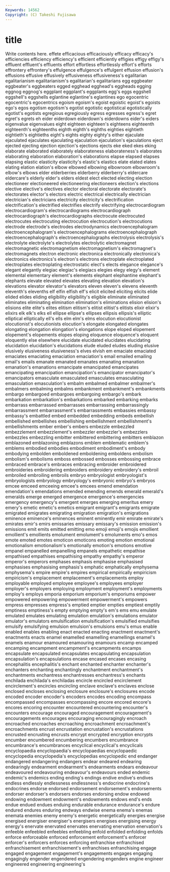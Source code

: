 ```yaml
---
Keywords: 14562 
Copyright: (C) Takeshi Fujisawa
---
```


# title

Write contents here.
 effete efficacious efficaciously
efficacy efficacy's efficiencies efficiency efficiency's efficient efficiently effigies effigy effigy's
effluent effluent's effluents effort effortless effortlessly effort's efforts effrontery effrontery's
effulgence effulgence's effulgent effusion effusion's effusions effusive effusively effusiveness effusiveness's
egalitarian egalitarianism egalitarianism's egalitarian's egalitarians egg eggbeater eggbeater's eggbeaters egged
egghead egghead's eggheads egging eggnog eggnog's eggplant eggplant's eggplants egg's
eggs eggshell eggshell's eggshells eglantine eglantine's eglantines ego egocentric egocentric's
egocentrics egoism egoism's egoist egoistic egoist's egoists ego's egos egotism
egotism's egotist egotistic egotistical egotistically egotist's egotists egregious egregiously egress
egresses egress's egret egret's egrets eh eider eiderdown eiderdown's eiderdowns
eider's eiders eigenvalue eigenvalues eight eighteen eighteen's eighteens eighteenth eighteenth's
eighteenths eighth eighth's eighths eighties eightieth eightieth's eightieths eight's eights
eighty eighty's either ejaculate ejaculated ejaculates ejaculating ejaculation ejaculation's ejaculations
eject ejected ejecting ejection ejection's ejections ejects eke eked ekes
eking elaborate elaborated elaborately elaborateness elaborateness's elaborates elaborating elaboration elaboration's
elaborations elapse elapsed elapses elapsing elastic elasticity elasticity's elastic's elastics
elate elated elates elating elation elation's elbow elbowed elbowing elbowroom
elbowroom's elbow's elbows elder elderberries elderberry elderberry's eldercare eldercare's elderly
elder's elders eldest elect elected electing election electioneer electioneered electioneering
electioneers election's elections elective elective's electives elector electoral electorate electorate's
electorates elector's electors electric electrical electrically electrician electrician's electricians electricity
electricity's electrification electrification's electrified electrifies electrify electrifying electrocardiogram electrocardiogram's electrocardiograms
electrocardiograph electrocardiograph's electrocardiographs electrocute electrocuted electrocutes electrocuting electrocution electrocution's electrocutions
electrode electrode's electrodes electrodynamics electroencephalogram electroencephalogram's electroencephalograms electroencephalograph electroencephalograph's electroencephalographs
electrolysis electrolysis's electrolyte electrolyte's electrolytes electrolytic electromagnet electromagnetic electromagnetism electromagnetism's
electromagnet's electromagnets electron electronic electronica electronically electronica's electronics electronics's electron's
electrons electroplate electroplated electroplates electroplating electrostatic elect's elects elegance elegance's
elegant elegantly elegiac elegiac's elegiacs elegies elegy elegy's element elemental
elementary element's elements elephant elephantine elephant's elephants elevate elevated elevates
elevating elevation elevation's elevations elevator elevator's elevators eleven eleven's elevens
eleventh eleventh's elevenths elf elfin elfish elf's elicit elicited eliciting
elicits elide elided elides eliding eligibility eligibility's eligible eliminate eliminated
eliminates eliminating elimination elimination's eliminations elision elision's elisions elite elite's
elites elitism elitism's elitist elitist's elitists elixir elixir's elixirs elk
elk's elks ell ellipse ellipse's ellipses ellipsis ellipsis's elliptic elliptical
elliptically ell's ells elm elm's elms elocution elocutionist elocutionist's elocutionists
elocution's elongate elongated elongates elongating elongation elongation's elongations elope eloped
elopement elopement's elopements elopes eloping eloquence eloquence's eloquent eloquently else
elsewhere elucidate elucidated elucidates elucidating elucidation elucidation's elucidations elude eluded
eludes eluding elusive elusively elusiveness elusiveness's elves elvish em emaciate
emaciated emaciates emaciating emaciation emaciation's email emailed emailing email's emails
emanate emanated emanates emanating emanation emanation's emanations emancipate emancipated emancipates
emancipating emancipation emancipation's emancipator emancipator's emancipators emasculate emasculated emasculates emasculating
emasculation emasculation's embalm embalmed embalmer embalmer's embalmers embalming embalms embankment
embankment's embankments embargo embargoed embargoes embargoing embargo's embark embarkation embarkation's
embarkations embarked embarking embarks embarrass embarrassed embarrasses embarrassing embarrassingly embarrassment
embarrassment's embarrassments embassies embassy embassy's embattled embed embedded embedding embeds
embellish embellished embellishes embellishing embellishment embellishment's embellishments ember ember's embers
embezzle embezzled embezzlement embezzlement's embezzler embezzler's embezzlers embezzles embezzling embitter
embittered embittering embitters emblazon emblazoned emblazoning emblazons emblem emblematic emblem's
emblems embodied embodies embodiment embodiment's embody embodying embolden emboldened emboldening
emboldens embolism embolism's embolisms emboss embossed embosses embossing embrace embraced
embrace's embraces embracing embroider embroidered embroideries embroidering embroiders embroidery embroidery's
embroil embroiled embroiling embroils embryo embryologist embryologist's embryologists embryology embryology's
embryonic embryo's embryos emcee emceed emceeing emcee's emcees emend emendation
emendation's emendations emended emending emends emerald emerald's emeralds emerge emerged
emergence emergence's emergencies emergency emergency's emergent emerges emerging emeritus emery
emery's emetic emetic's emetics emigrant emigrant's emigrants emigrate emigrated emigrates
emigrating emigration emigration's emigrations eminence eminence's eminences eminent eminently emir
emirate emirate's emirates emir's emirs emissaries emissary emissary's emission emission's
emissions emit emits emitted emitting emo emoji emoji's emojis emollient
emollient's emollients emolument emolument's emoluments emo's emos emote emoted emotes
emoticon emoticons emoting emotion emotional emotionalism emotionalism's emotionally emotion's emotions
emotive empanel empanelled empanelling empanels empathetic empathise empathised empathises empathising
empathy empathy's emperor emperor's emperors emphases emphasis emphasise emphasised emphasises
emphasising emphasis's emphatic emphatically emphysema emphysema's empire empire's empires empirical
empirically empiricism empiricism's emplacement emplacement's emplacements employ employable employed employee
employee's employees employer employer's employers employing employment employment's employments employ's
employs emporia emporium emporium's emporiums empower empowered empowering empowerment empowerment's
empowers empress empresses empress's emptied emptier empties emptiest emptily emptiness
emptiness's empty emptying empty's em's ems emu emulate emulated emulates
emulating emulation emulation's emulations emulator emulator's emulators emulsification emulsification's emulsified
emulsifies emulsify emulsifying emulsion emulsion's emulsions emu's emus enable enabled
enables enabling enact enacted enacting enactment enactment's enactments enacts enamel
enamelled enamelling enamellings enamel's enamels enamour enamoured enamouring enamours encamp
encamped encamping encampment encampment's encampments encamps encapsulate encapsulated encapsulates encapsulating
encapsulation encapsulation's encapsulations encase encased encases encasing encephalitis encephalitis's enchant
enchanted enchanter enchanter's enchanters enchanting enchantingly enchantment enchantment's enchantments enchantress
enchantresses enchantress's enchants enchilada enchilada's enchiladas encircle encircled encirclement encirclement's
encircles encircling enclave enclave's enclaves enclose enclosed encloses enclosing enclosure
enclosure's enclosures encode encoded encoder encoder's encoders encodes encoding encompass
encompassed encompasses encompassing encore encored encore's encores encoring encounter encountered
encountering encounter's encounters encourage encouraged encouragement encouragement's encouragements encourages encouraging
encouragingly encroach encroached encroaches encroaching encroachment encroachment's encroachments encrust encrustation
encrustation's encrustations encrusted encrusting encrusts encrypt encrypted encryption encrypts encumber
encumbered encumbering encumbers encumbrance encumbrance's encumbrances encyclical encyclical's encyclicals encyclopaedia
encyclopaedia's encyclopaedias encyclopaedic encyclopedia encyclopedia's encyclopedias encyclopedic end endanger endangered
endangering endangers endear endeared endearing endearingly endearment endearment's endearments endears
endeavour endeavoured endeavouring endeavour's endeavours ended endemic endemic's endemics ending
ending's endings endive endive's endives endless endlessly endlessness endlessness's endocrine
endocrine's endocrines endorse endorsed endorsement endorsement's endorsements endorser endorser's endorsers
endorses endorsing endow endowed endowing endowment endowment's endowments endows end's
ends endue endued endues enduing endurable endurance endurance's endure endured
endures enduring endways endwise enema enema's enemas enemata enemies enemy
enemy's energetic energetically energies energise energised energiser energiser's energisers energises
energising energy energy's enervate enervated enervates enervating enervation enervation's enfeeble
enfeebled enfeebles enfeebling enfold enfolded enfolding enfolds enforce enforceable enforced
enforcement enforcement's enforcer enforcer's enforcers enforces enforcing enfranchise enfranchised enfranchisement
enfranchisement's enfranchises enfranchising engage engaged engagement engagement's engagements engages engaging
engagingly engender engendered engendering engenders engine engineer engineered engineering engineering's
